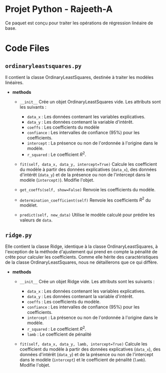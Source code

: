# Projet Python - Rajeeth-A

Ce paquet est conçu pour traiter les opérations de régression linéaire de base.

# Code Files
## `ordinaryleastsquares.py`
Il contient la classe OrdinaryLeastSquares, destinée à traiter les modèles linéaires.
- **methods**
	- `__init__`
    Crée un objet OrdinaryLeastSquares vide. Les attributs sont les suivants :
		- `data_x` : Les données contenant les variables explicatives.
		- `data_y` : Les données contenant la variable d'intérêt.
		- `coeffs` : Les coefficients du modèle
		- `confiance` : Les intervalles de confiance (95%) pour les coefficients.
		- `intercept` : La présence ou non de l'ordonnée à l'origine dans le modèle.
		- `r_squared` : Le coefficient $R^2$.
		
	- `fit(self, data_x, data_y, intercept=True)`
	Calcule les coefficient du modèle à partir des données explicatives (`data_x`), des données d'intérêt (`data_y`) et de la présence ou non de l'intercept dans le modèle (`intercept)`). Modifie l'objet.
	- `get_coeffs(self, show=False)`
	Renvoie les coefficients du modèle.
	- `determination_coefficient(self)`
	Renvoie les coefficients $R^2$ du modèlet.
	-  `predict(self, new_data)`
	Utilise le modèle calculé pour prédire les valeurs de `data`.


## `ridge.py`
Elle contient la classe Ridge, identique à la classe OrdinaryLeastSquares, à l'exception de la méthode d'ajustement qui prend en compte la pénalité de crête pour calculer les coefficients. Comme elle hérite des caractéristiques de la classe OrdinaryLeastSquares, nous ne détaillerons que ce qui diffère.
- **methods**
	- `__init__`
	Crée un objet Ridge vide. Les attributs sont les suivants : 
		- `data_x` : Les données contenant les variables explicatives.
		- `data_y` : Les données contenant la variable d'intérêt.
		- `coeffs` : Les coefficients du modèle.
		- `confiance` : Les intervalles de confiance (95%) pour les coefficients.
		- `intercept` : La présence ou non de l'ordonnée à l'origine dans le modèle.
		- `r_squared` : Le coefficient $R^2$.
		- `lamb` : Le coefficient de pénalité
		
	- `fit(self, data_x, data_y, lamb, intercept=True)`
	Calcule les coefficient du modèle à partir des données explicatives (`data_x`), des données d'intérêt (`data_y`) et de la présence ou non de l'intercept dans le modèle (`intercept`) et le coefficient de pénalité (`lamb`). Modifie l'objet.